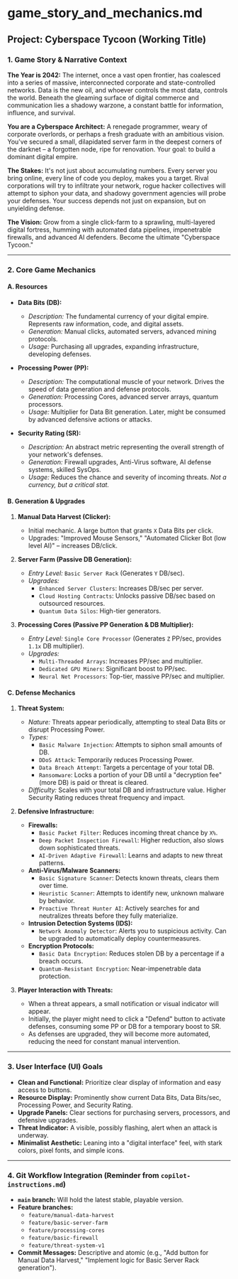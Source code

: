 # game_story_and_mechanics.md

## Project: Cyberspace Tycoon (Working Title)

### 1. Game Story & Narrative Context

**The Year is 2042:** The internet, once a vast open frontier, has coalesced into a series of massive, interconnected corporate and state-controlled networks. Data is the new oil, and whoever controls the most data, controls the world. Beneath the gleaming surface of digital commerce and communication lies a shadowy warzone, a constant battle for information, influence, and survival.

**You are a Cyberspace Architect:** A renegade programmer, weary of corporate overlords, or perhaps a fresh graduate with an ambitious vision. You've secured a small, dilapidated server farm in the deepest corners of the darknet – a forgotten node, ripe for renovation. Your goal: to build a dominant digital empire.

**The Stakes:** It's not just about accumulating numbers. Every server you bring online, every line of code you deploy, makes you a target. Rival corporations will try to infiltrate your network, rogue hacker collectives will attempt to siphon your data, and shadowy government agencies will probe your defenses. Your success depends not just on expansion, but on unyielding defense.

**The Vision:** Grow from a single click-farm to a sprawling, multi-layered digital fortress, humming with automated data pipelines, impenetrable firewalls, and advanced AI defenders. Become the ultimate "Cyberspace Tycoon."

---

### 2. Core Game Mechanics

#### A. Resources

* **Data Bits (DB):**
    * *Description:* The fundamental currency of your digital empire. Represents raw information, code, and digital assets.
    * *Generation:* Manual clicks, automated servers, advanced mining protocols.
    * *Usage:* Purchasing all upgrades, expanding infrastructure, developing defenses.

* **Processing Power (PP):**
    * *Description:* The computational muscle of your network. Drives the speed of data generation and defense protocols.
    * *Generation:* Processing Cores, advanced server arrays, quantum processors.
    * *Usage:* Multiplier for Data Bit generation. Later, might be consumed by advanced defensive actions or attacks.

* **Security Rating (SR):**
    * *Description:* An abstract metric representing the overall strength of your network's defenses.
    * *Generation:* Firewall upgrades, Anti-Virus software, AI defense systems, skilled SysOps.
    * *Usage:* Reduces the chance and severity of incoming threats. *Not a currency, but a critical stat.*

#### B. Generation & Upgrades

1.  **Manual Data Harvest (Clicker):**
    * Initial mechanic. A large button that grants `X` Data Bits per click.
    * Upgrades: "Improved Mouse Sensors," "Automated Clicker Bot (low level AI)" – increases DB/click.

2.  **Server Farm (Passive DB Generation):**
    * *Entry Level:* `Basic Server Rack` (Generates `Y` DB/sec).
    * *Upgrades:*
        * `Enhanced Server Clusters`: Increases DB/sec per server.
        * `Cloud Hosting Contracts`: Unlocks passive DB/sec based on outsourced resources.
        * `Quantum Data Silos`: High-tier generators.

3.  **Processing Cores (Passive PP Generation & DB Multiplier):**
    * *Entry Level:* `Single Core Processor` (Generates `Z` PP/sec, provides `1.1x` DB multiplier).
    * *Upgrades:*
        * `Multi-Threaded Arrays`: Increases PP/sec and multiplier.
        * `Dedicated GPU Miners`: Significant boost to PP/sec.
        * `Neural Net Processors`: Top-tier, massive PP/sec and multiplier.

#### C. Defense Mechanics

1.  **Threat System:**
    * *Nature:* Threats appear periodically, attempting to steal Data Bits or disrupt Processing Power.
    * *Types:*
        * `Basic Malware Injection`: Attempts to siphon small amounts of DB.
        * `DDoS Attack`: Temporarily reduces Processing Power.
        * `Data Breach Attempt`: Targets a percentage of your total DB.
        * `Ransomware`: Locks a portion of your DB until a "decryption fee" (more DB) is paid or threat is cleared.
    * *Difficulty:* Scales with your total DB and infrastructure value. Higher Security Rating reduces threat frequency and impact.

2.  **Defensive Infrastructure:**
    * **Firewalls:**
        * `Basic Packet Filter`: Reduces incoming threat chance by `X%`.
        * `Deep Packet Inspection Firewall`: Higher reduction, also slows down sophisticated threats.
        * `AI-Driven Adaptive Firewall`: Learns and adapts to new threat patterns.
    * **Anti-Virus/Malware Scanners:**
        * `Basic Signature Scanner`: Detects known threats, clears them over time.
        * `Heuristic Scanner`: Attempts to identify new, unknown malware by behavior.
        * `Proactive Threat Hunter AI`: Actively searches for and neutralizes threats before they fully materialize.
    * **Intrusion Detection Systems (IDS):**
        * `Network Anomaly Detector`: Alerts you to suspicious activity. Can be upgraded to automatically deploy countermeasures.
    * **Encryption Protocols:**
        * `Basic Data Encryption`: Reduces stolen DB by a percentage if a breach occurs.
        * `Quantum-Resistant Encryption`: Near-impenetrable data protection.

3.  **Player Interaction with Threats:**
    * When a threat appears, a small notification or visual indicator will appear.
    * Initially, the player might need to click a "Defend" button to activate defenses, consuming some PP or DB for a temporary boost to SR.
    * As defenses are upgraded, they will become more automated, reducing the need for constant manual intervention.

---

### 3. User Interface (UI) Goals

* **Clean and Functional:** Prioritize clear display of information and easy access to buttons.
* **Resource Display:** Prominently show current Data Bits, Data Bits/sec, Processing Power, and Security Rating.
* **Upgrade Panels:** Clear sections for purchasing servers, processors, and defensive upgrades.
* **Threat Indicator:** A visible, possibly flashing, alert when an attack is underway.
* **Minimalist Aesthetic:** Leaning into a "digital interface" feel, with stark colors, pixel fonts, and simple icons.

---

### 4. Git Workflow Integration (Reminder from `copilot-instructions.md`)

* **`main` branch:** Will hold the latest stable, playable version.
* **Feature branches:**
    * `feature/manual-data-harvest`
    * `feature/basic-server-farm`
    * `feature/processing-cores`
    * `feature/basic-firewall`
    * `feature/threat-system-v1`
* **Commit Messages:** Descriptive and atomic (e.g., "Add button for Manual Data Harvest," "Implement logic for Basic Server Rack generation").
